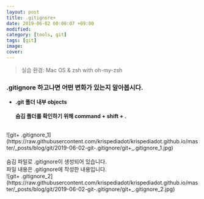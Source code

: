 ```yaml
---
layout: post
title: .gitignore+
date: 2019-06-02 00:00:07 +09:00
modified: 
category: [tools, git]
tags: [git]
image: 
cover: 
---
```


>실습 환경: Mac OS & zsh with oh-my-zsh

### .gitignore 하고나면 어떤 변화가 있는지 알아봅시다. 

- **.git 폴더 내부 objects**
<br><br>
**숨김 폴더를 확인하기 위해 command + shift + .**
<br>
![git+ .gitignore_1](https://raw.githubusercontent.com/krispediadot/krispediadot.github.io/master/_posts/blog/git/2019-06-02-git-.gitignore/git+_.gitignore_1.jpg)
<br><br>
숨김 파일로 .gitignore이 생성되어 있습니다.
<br>
파일 내용은 .gitignore에 작성한 내용입니다. 
<br>
![git+ .gitignore_2](https://raw.githubusercontent.com/krispediadot/krispediadot.github.io/master/_posts/blog/git/2019-06-02-git-.gitignore/git+_.gitignore_2.jpg)